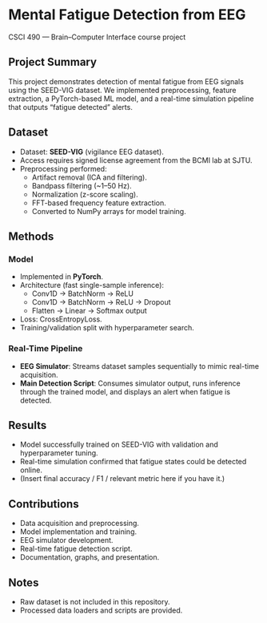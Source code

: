 # Mental Fatigue Detection from EEG
CSCI 490 — Brain–Computer Interface course project

## Project Summary
This project demonstrates detection of mental fatigue from EEG signals using the SEED-VIG dataset. We implemented preprocessing, feature extraction, a PyTorch-based ML model, and a real-time simulation pipeline that outputs “fatigue detected” alerts.  

## Dataset
- Dataset: **SEED-VIG** (vigilance EEG dataset).  
- Access requires signed license agreement from the BCMI lab at SJTU.  
- Preprocessing performed:
  - Artifact removal (ICA and filtering).  
  - Bandpass filtering (~1–50 Hz).  
  - Normalization (z-score scaling).  
  - FFT-based frequency feature extraction.  
  - Converted to NumPy arrays for model training.  

## Methods
### Model
- Implemented in **PyTorch**.  
- Architecture (fast single-sample inference):
  - Conv1D → BatchNorm → ReLU  
  - Conv1D → BatchNorm → ReLU → Dropout  
  - Flatten → Linear → Softmax output  
- Loss: CrossEntropyLoss.  
- Training/validation split with hyperparameter search.  

### Real-Time Pipeline
- **EEG Simulator**: Streams dataset samples sequentially to mimic real-time acquisition.  
- **Main Detection Script**: Consumes simulator output, runs inference through the trained model, and displays an alert when fatigue is detected.  

## Results
- Model successfully trained on SEED-VIG with validation and hyperparameter tuning.  
- Real-time simulation confirmed that fatigue states could be detected online.  
- (Insert final accuracy / F1 / relevant metric here if you have it.)  

## Contributions
- Data acquisition and preprocessing.  
- Model implementation and training.  
- EEG simulator development.  
- Real-time fatigue detection script.  
- Documentation, graphs, and presentation.  

## Notes
- Raw dataset is not included in this repository.  
- Processed data loaders and scripts are provided.  

